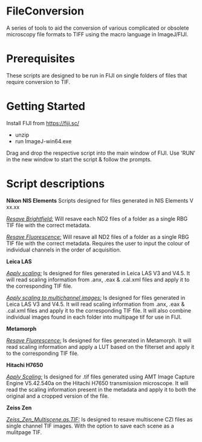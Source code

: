 # FileConversion
A series of tools to aid the conversion of various complicated or obsolete microscopy file formats to TIFF using the macro language in ImageJ/FIJI.

# Prerequisites
These scripts are designed to be run in FIJI on single folders of files that require conversion to TIF.

# Getting Started
Install FIJI from https://fiji.sc/
 - unzip
 - run ImageJ-win64.exe

Drag and drop the respective script into the main window of FIJI. Use 'RUN' in the new window to start the script & follow the prompts.

# Script descriptions
__Nikon NIS Elements__ 
Scripts designed for files generated in NIS Elements V xx.xx

[_Resave Brightfield:_](Nikon_NIS.Elements_Resave.brightfield.groovy) Will resave each ND2 files of a folder as a single RBG TIF file with the correct metadata.

[_Resave Fluorescence:_](Nikon_NIS.Elements_Resave.fluorescence.ijm) Will resave all ND2 files of a folder as a single RBG TIF file with the correct metadata. Requires the user to input the colour of individual channels in the order of acquisition.

__Leica LAS__

[_Apply scaling:_](Leica_LAS_Apply.Scaling.ijm) Is designed for files generated in Leica LAS V3 and V4.5. It will read scaling information from .anx, .eax & .cal.xml files and apply it to the corresponding TIF file.

[_Apply scaling to multichannel images:_](Leica_LAS_Multichannel.Apply.Scaling.ijm) Is designed for files generated in Leica LAS V3 and V4.5. It will read scaling information from .anx, .eax & .cal.xml files and apply it to the corresponding TIF file. It will also combine individual images found in each folder into multipage tif for use in FIJI.

__Metamorph__

[_Resave Fluorescence:_](Metamorph_Resave.fluorescence.ijm) Is designed for files generated in Metamorph. It will read scaling information and apply a LUT based on the filterset and apply it to the corresponding TIF file. 

__Hitachi H7650__

[_Apply Scaling:_](Hitachi_H7650_Apply.Scaling.ijm) Is designed for .tif files generated using AMT Image Capture Engine V5.42.540a on the Hitachi H7650 transmission microscope. It will read the scaling information present in the metadata and apply it to both the original and a cropped version of the file.

__Zeiss Zen__

[_Zeiss_Zen_Multiscene.as.TIF:_](Zeiss_Zen_Multiscene.as.TIF.ijm) Is designed to resave multiscene CZI files as single channel TIF images. With the option to save each scene as a mulitpage TIF.
